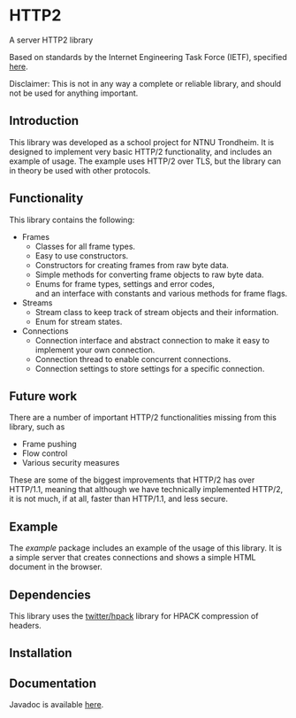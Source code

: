 # HTTP2
A server HTTP2 library

Based on standards by the Internet Engineering Task Force (IETF), specified [here](https://tools.ietf.org/html/rfc7540).

Disclaimer: This is not in any way a complete or reliable library, and should not be used for anything important.

## Introduction
This library was developed as a school project for NTNU Trondheim. 
It is designed to implement very basic HTTP/2 functionality, and includes an example of usage.
The example uses HTTP/2 over TLS, but the library can in theory be used with other protocols.

## Functionality
This library contains the following:
* Frames
    * Classes for all frame types.
    * Easy to use constructors.
    * Constructors for creating frames from raw byte data.
    * Simple methods for converting frame objects to raw byte data.
    * Enums for frame types, settings and error codes, \
      and an interface with constants and various methods for frame flags.
* Streams
    * Stream class to keep track of stream objects and their information.
    * Enum for stream states.
* Connections
    * Connection interface and abstract connection to make it easy to implement your own connection.
    * Connection thread to enable concurrent connections.
    * Connection settings to store settings for a specific connection.

## Future work
There are a number of important HTTP/2 functionalities missing from this library, such as
* Frame pushing
* Flow control
* Various security measures

These are some of the biggest improvements that HTTP/2 has over HTTP/1.1,
meaning that although we have technically implemented HTTP/2, it is not much, 
if at all, faster than HTTP/1.1, and less secure.


## Example
The _example_ package includes an example of the usage of this library. 
It is a simple server that creates connections and shows a simple HTML document in the browser.

## Dependencies
This library uses the [twitter/hpack](https://github.com/twitter/hpack) library for HPACK compression of headers. 

## Installation


## Documentation
Javadoc is available [here](https://rolv-arild.github.io/HTTP2/docs/overview-summary.html).